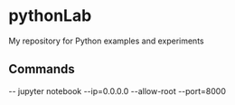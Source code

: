 # pythonLab
My repository for Python examples and experiments
## Commands
-- jupyter notebook --ip=0.0.0.0 --allow-root --port=8000
